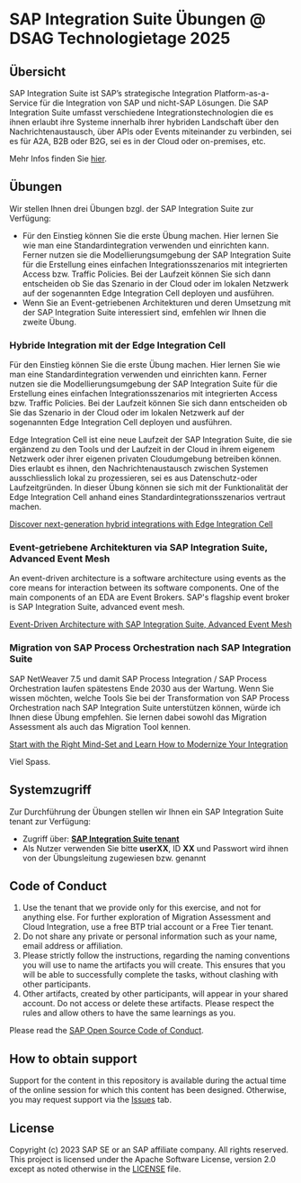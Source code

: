 # SAP Integration Suite Übungen @ DSAG Technologietage 2025

## Übersicht

SAP Integration Suite ist SAP’s strategische Integration Platform-as-a-Service für die Integration von SAP und nicht-SAP Lösungen. Die SAP Integration Suite umfasst verschiedene Integrationstechnologien die es ihnen erlaubt ihre Systeme innerhalb ihrer hybriden Landschaft über den Nachrichtenaustausch, über APIs oder Events miteinander zu verbinden, sei es für A2A, B2B oder B2G, sei es in der Cloud oder on-premises, etc.

Mehr Infos finden Sie [hier](https://help.sap.com/docs/integration-suite/sap-integration-suite/what-is-sap-integration-suite).

## Übungen

Wir stellen Ihnen drei Übungen bzgl. der SAP Integration Suite zur Verfügung:
- Für den Einstieg können Sie die erste Übung machen. Hier lernen Sie wie man eine Standardintegration verwenden und einrichten kann. Ferner nutzen sie die Modellierungsumgebung der SAP Integration Suite für die Erstellung eines einfachen Integrationsszenarios mit integrierten Access bzw. Traffic Policies. Bei der Laufzeit können Sie sich dann entscheiden ob Sie das Szenario in der Cloud oder im lokalen Netzwerk auf der sogenannten Edge Integration Cell deployen und ausführen.
- Wenn Sie an Event-getriebenen Architekturen und deren Umsetzung mit der SAP Integration Suite interessiert sind, emfehlen wir Ihnen die zweite Übung.

### Hybride Integration mit der Edge Integration Cell

Für den Einstieg können Sie die erste Übung machen. Hier lernen Sie wie man eine Standardintegration verwenden und einrichten kann. Ferner nutzen sie die Modellierungsumgebung der SAP Integration Suite für die Erstellung eines einfachen Integrationsszenarios mit integrierten Access bzw. Traffic Policies. Bei der Laufzeit können Sie sich dann entscheiden ob Sie das Szenario in der Cloud oder im lokalen Netzwerk auf der sogenannten Edge Integration Cell deployen und ausführen.

Edge Integration Cell ist eine neue Laufzeit der SAP Integration Suite, die sie ergänzend zu den Tools und der Laufzeit in der Cloud in ihrem eigenem Netzwerk oder ihrer eigenen privaten Cloudumgebung betreiben können. Dies erlaubt es ihnen, den Nachrichtenaustausch zwischen Systemen ausschliesslich lokal zu prozessieren, sei es aus Datenschutz-oder Laufzeitgründen. In dieser Übung können sie sich mit der Funktionalität der Edge Integration Cell anhand eines Standardintegrationsszenarios vertraut machen.

[Discover next-generation hybrid integrations with Edge Integration Cell](https://github.com/peasantsboot/EdgeIntegrationCellExercise)

### Event-getriebene Architekturen via SAP Integration Suite, Advanced Event Mesh

An event-driven architecture is a software architecture using events as the core means for interaction between its software components. One of the main components of an EDA are Event Brokers. SAP's flagship event broker is SAP Integration Suite, advanced event mesh.

[Event-Driven Architecture with SAP Integration Suite, Advanced Event Mesh](https://github.com/jannis-maier/AdvancedEventMeshExercise)

### Migration von SAP Process Orchestration nach SAP Integration Suite

SAP NetWeaver 7.5 und damit SAP Process Integration / SAP Process Orchestration laufen spätestens Ende 2030 aus der Wartung. Wenn Sie wissen möchten, welche Tools Sie bei der Transformation von SAP Process Orchestration nach SAP Integration Suite unterstützen können, würde ich Ihnen diese Übung empfehlen. Sie lernen dabei sowohl das Migration Assessment als auch das Migration Tool kennen.

[Start with the Right Mind-Set and Learn How to Modernize Your Integration](https://github.com/peasantsboot/MigrationExercise)

Viel Spass.

## Systemzugriff

Zur Durchführung der Übungen stellen wir Ihnen ein SAP Integration Suite tenant zur Verfügung:

- Zugriff über: [**SAP Integration Suite tenant**](https://cpisuite-europe-03.integrationsuite.cfapps.eu20-001.hana.ondemand.com/shell/home)
- Als Nutzer verwenden Sie bitte **userXX**, ID **XX** und Passwort wird ihnen von der Übungsleitung zugewiesen bzw. genannt

<!-- **OR** Link to the Tutorial Navigator for example... 
Start the exercises [here](https://developers.sap.com/tutorials/abap-environment-trial-onboarding.html).
-->

<!--
**IMPORTANT**
Your repo must contain the .reuse and LICENSES folder and the License section below. DO NOT REMOVE the section or folders/files. Also, remove all unused template assets(images, folders, etc) from the exercises folder. 
-->

<!--
## Contributing
Please read the [CONTRIBUTING.md](./CONTRIBUTING.md) to understand the contribution guidelines.
-->

## Code of Conduct
1. Use the tenant that we provide only for this exercise, and not for anything else. For further exploration of Migration Assessment and Cloud Integration, use a free BTP trial account or a Free Tier tenant.
2. Do not share any private or personal information such as your name, email address or affiliation.
3. Please strictly follow the instructions, regarding the naming conventions you will use to name the artifacts you will create. This ensures that you will be able to successfully complete the tasks, without clashing with other participants.
4. Other artifacts, created by other participants, will appear in your shared account. Do not access or delete these artifacts. Please respect the rules and allow others to have the same learnings as you.

Please read the [SAP Open Source Code of Conduct](https://github.com/SAP-samples/.github/blob/main/CODE_OF_CONDUCT.md).

## How to obtain support
Support for the content in this repository is available during the actual time of the online session for which this content has been designed. Otherwise, you may request support via the [Issues](../../issues) tab.

## License
Copyright (c) 2023 SAP SE or an SAP affiliate company. All rights reserved. This project is licensed under the Apache Software License, version 2.0 except as noted otherwise in the [LICENSE](LICENSES/Apache-2.0.txt) file.
